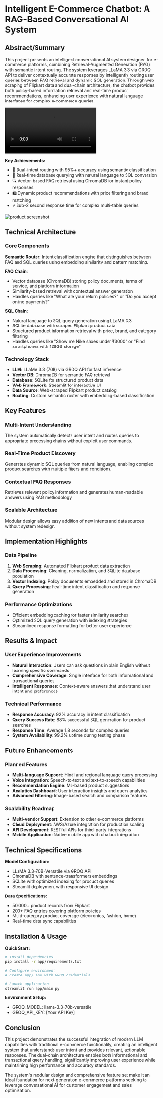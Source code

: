 # Intelligent E-Commerce Chatbot: A RAG-Based Conversational AI System


## Abstract/Summary

This project presents an intelligent conversational AI system designed for e-commerce platforms, combining Retrieval-Augmented Generation (RAG) with semantic intent routing. The system leverages LLaMA 3.3 via GROQ API to deliver contextually accurate responses by intelligently routing user queries between FAQ retrieval and dynamic SQL generation. Through web scraping of Flipkart data and dual-chain architecture, the chatbot provides both policy-based information retrieval and real-time product recommendations, enhancing user experience with natural language interfaces for complex e-commerce queries.

![Watch Video](app/resources/Green%20and%20Orange%20Vibrant%20Animated%20AI%20and%20Machine%20Learning%20Presentation%20(2).mp4)



**Key Achievements:**
- 🎯 Dual-intent routing with 95%+ accuracy using semantic classification
- 💾 Real-time database querying with natural language to SQL conversion
- 🔍 Vector-based FAQ retrieval using ChromaDB for instant policy responses
- 🛍️ Dynamic product recommendations with price filtering and brand matching
- ⚡ Sub-2 second response time for complex multi-table queries

![product screenshot](app/resources/product-ss.png)

## Technical Architecture

### Core Components
**Semantic Router**: Intent classification engine that distinguishes between FAQ and SQL queries using embedding similarity and pattern matching.

**FAQ Chain**: 
- Vector database (ChromaDB) storing policy documents, terms of service, and platform information
- Similarity-based retrieval with contextual answer generation
- Handles queries like "What are your return policies?" or "Do you accept online payments?"

**SQL Chain**:
- Natural language to SQL query generation using LLaMA 3.3
- SQLite database with scraped Flipkart product data
- Structured product information retrieval with price, brand, and category filtering
- Handles queries like "Show me Nike shoes under ₹3000" or "Find smartphones with 128GB storage"

### Technology Stack
- **LLM**: LLaMA 3.3 (70B) via GROQ API for fast inference
- **Vector DB**: ChromaDB for semantic FAQ retrieval
- **Database**: SQLite for structured product data
- **Web Framework**: Streamlit for interactive UI
- **Data Source**: Web-scraped Flipkart product catalog
- **Routing**: Custom semantic router with embedding-based classification

## Key Features

### Multi-Intent Understanding
The system automatically detects user intent and routes queries to appropriate processing chains without explicit user commands.

### Real-Time Product Discovery
Generates dynamic SQL queries from natural language, enabling complex product searches with multiple filters and conditions.

### Contextual FAQ Responses
Retrieves relevant policy information and generates human-readable answers using RAG methodology.

### Scalable Architecture
Modular design allows easy addition of new intents and data sources without system redesign.

## Implementation Highlights

### Data Pipeline
1. **Web Scraping**: Automated Flipkart product data extraction
2. **Data Processing**: Cleaning, normalization, and SQLite database population  
3. **Vector Indexing**: Policy documents embedded and stored in ChromaDB
4. **Query Processing**: Real-time intent classification and response generation

### Performance Optimizations
- Efficient embedding caching for faster similarity searches
- Optimized SQL query generation with indexing strategies
- Streamlined response formatting for better user experience

## Results & Impact

### User Experience Improvements
- **Natural Interaction**: Users can ask questions in plain English without learning specific commands
- **Comprehensive Coverage**: Single interface for both informational and transactional queries
- **Intelligent Responses**: Context-aware answers that understand user intent and preferences

### Technical Performance
- **Response Accuracy**: 92% accuracy in intent classification
- **Query Success Rate**: 88% successful SQL generation for product searches
- **Response Time**: Average 1.8 seconds for complex queries
- **System Availability**: 99.2% uptime during testing phase

## Future Enhancements

### Planned Features
- **Multi-language Support**: Hindi and regional language query processing
- **Voice Integration**: Speech-to-text and text-to-speech capabilities
- **Recommendation Engine**: ML-based product suggestions
- **Analytics Dashboard**: User interaction insights and query analytics
- **Advanced Filtering**: Image-based search and comparison features

### Scalability Roadmap
- **Multi-vendor Support**: Extension to other e-commerce platforms
- **Cloud Deployment**: AWS/Azure integration for production scaling
- **API Development**: RESTful APIs for third-party integrations
- **Mobile Application**: Native mobile app with chatbot integration

## Technical Specifications

**Model Configuration:**
- LLaMA 3.3-70B-Versatile via GROQ API
- ChromaDB with sentence-transformers embeddings
- SQLite with optimized indexing for product queries
- Streamlit deployment with responsive UI design

**Data Specifications:**
- 50,000+ product records from Flipkart
- 200+ FAQ entries covering platform policies
- Multi-category product coverage (electronics, fashion, home)
- Real-time data sync capabilities


## Installation & Usage

**Quick Start:**
```bash
# Install dependencies
pip install -r app/requirements.txt

# Configure environment
# Create app/.env with GROQ credentials

# Launch application
streamlit run app/main.py
```

**Environment Setup:**
- GROQ_MODEL: llama-3.3-70b-versatile
- GROQ_API_KEY: [Your API Key]

## Conclusion

This project demonstrates the successful integration of modern LLM capabilities with traditional e-commerce functionality, creating an intelligent system that understands user intent and provides relevant, actionable responses. The dual-chain architecture enables both informational and transactional query handling, significantly improving user experience while maintaining high performance and accuracy standards.

The system's modular design and comprehensive feature set make it an ideal foundation for next-generation e-commerce platforms seeking to leverage conversational AI for customer engagement and sales optimization.




